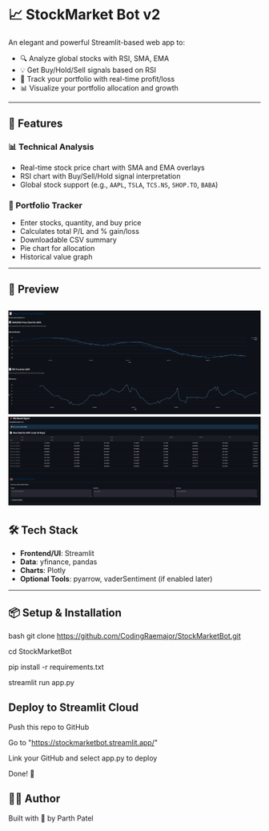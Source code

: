 # 📈 StockMarket Bot v2

An elegant and powerful Streamlit-based web app to:
- 🔍 Analyze global stocks with RSI, SMA, EMA
- 💡 Get Buy/Hold/Sell signals based on RSI
- 💼 Track your portfolio with real-time profit/loss
- 📊 Visualize your portfolio allocation and growth

---

## 🚀 Features

### 📊 Technical Analysis
- Real-time stock price chart with SMA and EMA overlays
- RSI chart with Buy/Sell/Hold signal interpretation
- Global stock support (e.g., `AAPL`, `TSLA`, `TCS.NS`, `SHOP.TO`, `BABA`)

### 💼 Portfolio Tracker
- Enter stocks, quantity, and buy price
- Calculates total P/L and % gain/loss
- Downloadable CSV summary
- Pie chart for allocation
- Historical value graph

---

## 🧪 Preview

![App Screenshot](https://github.com/CodingRaemajor/StockMarketBot/blob/main/overview.png)
![App Screenshot](https://github.com/CodingRaemajor/StockMarketBot/blob/main/portfolio.png)
---

## 🛠️ Tech Stack

- **Frontend/UI**: Streamlit
- **Data**: yfinance, pandas
- **Charts**: Plotly
- **Optional Tools**: pyarrow, vaderSentiment (if enabled later)

---

## 📦 Setup & Installation

bash
git clone https://github.com/CodingRaemajor/StockMarketBot.git

cd StockMarketBot

pip install -r requirements.txt

streamlit run app.py

## Deploy to Streamlit Cloud
Push this repo to GitHub

Go to "https://stockmarketbot.streamlit.app/"

Link your GitHub and select app.py to deploy

Done! 🎉

## 👨‍💻 Author
Built with 💙 by Parth Patel
